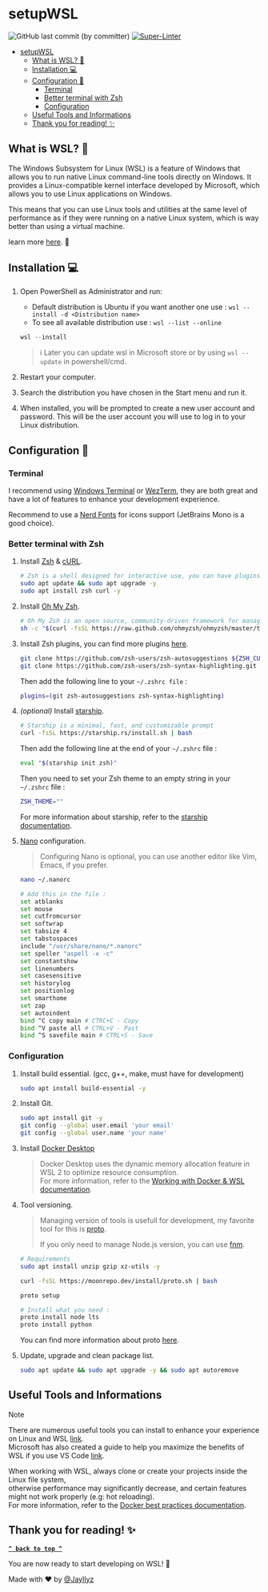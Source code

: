 # setupWSL

![GitHub last commit (by committer)](https://img.shields.io/github/last-commit/jayllyz/setupWSL)
[![Super-Linter](https://github.com/jayllyz/setupWSL/actions/workflows/lint.yml/badge.svg)](https://github.com/marketplace/actions/super-linter)

- [setupWSL](#setupwsl)
  - [What is WSL? :thinking:](#what-is-wsl-thinking)
  - [Installation :computer:](#installation-computer)
  - [Configuration :wrench:](#configuration-wrench)
    - [Terminal](#terminal)
    - [Better terminal with Zsh](#better-terminal-with-zsh)
    - [Configuration](#configuration)
  - [Useful Tools and Informations](#useful-tools-and-informations)
  - [Thank you for reading! :sparkles:](#thank-you-for-reading-sparkles)

## What is WSL? :thinking:

The Windows Subsystem for Linux (WSL) is a feature of Windows that allows you to run native Linux command-line tools directly on Windows. It provides a Linux-compatible kernel interface developed by Microsoft, which allows you to use Linux applications on Windows.

This means that you can use Linux tools and utilities at the same level of performance as if they were running on a native Linux system, which is way better than using a virtual machine.

learn more [here](https://learn.microsoft.com/en-us/windows/wsl/about). :book:

## Installation :computer:

1. Open PowerShell as Administrator and run:

   - Default distribution is Ubuntu if you want another one use : `wsl --install -d <Distribution name>`
   - To see all available distribution use : `wsl --list --online`

   ```powershell
   wsl --install
   ```

     > ℹ️ Later you can update wsl in Microsoft store or by using `wsl --update` in powershell/cmd.

2. Restart your computer.

3. Search the distribution you have chosen in the Start menu and run it.

4. When installed, you will be prompted to create a new user account and password. This will be the user account you will use to log in to your Linux distribution.

## Configuration :wrench:

### Terminal

   I recommend using [Windows Terminal](https://aka.ms/terminal) or [WezTerm](https://wezfurlong.org/wezterm/), they are both great and have a lot of features to enhance your development experience.

   Recommend to use a [Nerd Fonts](https://www.nerdfonts.com/font-downloads) for icons support (JetBrains Mono is a good choice).

### Better terminal with Zsh

1. Install [Zsh](https://zsh.sourceforge.io/) & [cURL](https://curl.se/).

   ```bash
   # Zsh is a shell designed for interactive use, you can have plugins, themes, etc.
   sudo apt update && sudo apt upgrade -y
   sudo apt install zsh curl -y
   ```

2. Install [Oh My Zsh](https://ohmyz.sh/).

   ```bash
   # Oh My Zsh is an open source, community-driven framework for managing your Zsh configuration.
   sh -c "$(curl -fsSL https://raw.github.com/ohmyzsh/ohmyzsh/master/tools/install.sh)"
   ```

3. Install Zsh plugins, you can find more plugins [here](https://github.com/ohmyzsh/ohmyzsh/wiki/Plugins).

   ```bash
   git clone https://github.com/zsh-users/zsh-autosuggestions ${ZSH_CUSTOM:-~/.oh-my-zsh/custom}/plugins/zsh-autosuggestions
   git clone https://github.com/zsh-users/zsh-syntax-highlighting.git ${ZSH_CUSTOM:-~/.oh-my-zsh/custom}/plugins/zsh-syntax-highlighting
   ```

   Then add the following line to your `~/.zshrc file` :

   ```bash
   plugins=(git zsh-autosuggestions zsh-syntax-highlighting)
   ```

4. *(optional)* Install [starship](https://starship.rs/).

   ```bash
   # Starship is a minimal, fast, and customizable prompt
   curl -fsSL https://starship.rs/install.sh | bash
   ```

   Then add the following line at the end of your `~/.zshrc` file :

   ```bash
   eval "$(starship init zsh)"
   ```

   Then you need to set your Zsh theme to an empty string in your `~/.zshrc` file :

   ```bash
   ZSH_THEME=""
   ```

   For more information about starship, refer to the [starship documentation](https://starship.rs/).

5. [Nano](https://www.nano-editor.org/) configuration.
   > Configuring Nano is optional, you can use another editor like Vim, Emacs, if you prefer.

   ```bash
   nano ~/.nanorc

   # Add this in the file :
   set atblanks
   set mouse
   set cutfromcursor
   set softwrap
   set tabsize 4
   set tabstospaces
   include "/usr/share/nano/*.nanorc"
   set speller "aspell -x -c"
   set constantshow
   set linenumbers
   set casesensitive
   set historylog
   set positionlog
   set smarthome
   set zap
   set autoindent
   bind ^C copy main # CTRC+C - Copy
   bind ^V paste all # CTRL+V - Past
   bind ^S savefile main # CTRL+S - Save
   ```

### Configuration

1. Install build essential. (gcc, g++, make, must have for development)

   ```bash
   sudo apt install build-essential -y
   ```

2. Install Git.

   ```bash
   sudo apt install git -y
   git config --global user.email 'your email'
   git config --global user.name 'your name'
   ```

3. Install [Docker Desktop](https://docs.docker.com/desktop/wsl/)

   > Docker Desktop uses the dynamic memory allocation feature in WSL 2 to optimize resource consumption.<br>
   > For more information, refer to the [Working with Docker & WSL documentation](https://docs.docker.com/desktop/wsl/).

4. Tool versioning.

   > Managing version of tools is usefull for development, my favorite tool for this is [proto](https://moonrepo.dev/proto). <br>
   >
   > If you only need to manage Node.js version, you can use [fnm](https://github.com/Schniz/fnm).

   ```bash
   # Requirements
   sudo apt install unzip gzip xz-utils -y

   curl -fsSL https://moonrepo.dev/install/proto.sh | bash

   proto setup

   # Install what you need :
   proto install node lts
   proto install python 
   ```

   You can find more information about proto [here](https://moonrepo.dev/proto).

5. Update, upgrade and clean package list.

   ```bash
   sudo apt update && sudo apt upgrade -y && sudo apt autoremove
   ```

## Useful Tools and Informations

> [!NOTE]
> There are numerous useful tools you can install to enhance your experience on Linux and WSL [link](more.md). <br>
> Microsoft has also created a guide to help you maximize the benefits of WSL if you use VS Code [link](https://docs.microsoft.com/en-us/windows/wsl/tutorials/wsl-vscode). <br>
>
> When working with WSL, always clone or create your projects inside the Linux file system, <br> otherwise performance may significantly decrease, and certain features might not work properly (e.g: hot reloading).<br>
> For more information, refer to the [Docker best practices documentation](https://docs.docker.com/desktop/wsl/best-practices/).

## Thank you for reading! :sparkles:

**[`^ back to top ^`](#setupwsl)**

You are now ready to start developing on WSL! :tada:

Made with :heart: by [@Jayllyz](https://github.com/Jayllyz)
